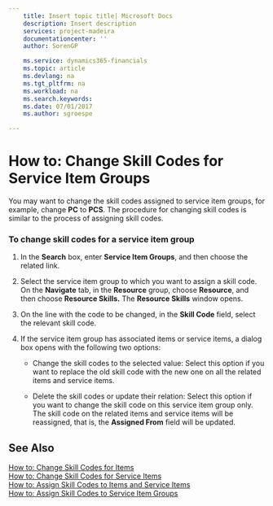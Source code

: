 ```yaml
---
    title: Insert topic title| Microsoft Docs
    description: Insert description
    services: project-madeira
    documentationcenter: ''
    author: SorenGP

    ms.service: dynamics365-financials
    ms.topic: article
    ms.devlang: na
    ms.tgt_pltfrm: na
    ms.workload: na
    ms.search.keywords:
    ms.date: 07/01/2017
    ms.author: sgroespe

---
```

# How to: Change Skill Codes for Service Item Groups
You may want to change the skill codes assigned to service item groups, for example, change **PC** to **PCS**. The procedure for changing skill codes is similar to the process of assigning skill codes.  
  
### To change skill codes for a service item group  
  
1.  In the **Search** box, enter **Service Item Groups**, and then choose the related link.  
  
2.  Select the service item group to which you want to assign a skill code. On the **Navigate** tab, in the **Resource** group, choose **Resource**, and then choose **Resource Skills.** The **Resource Skills** window opens.  
  
3.  On the line with the code to be changed, in the **Skill Code** field, select the relevant skill code.  
  
4.  If the service item group has associated items or service items, a dialog box opens with the following two options:  
  
    -   Change the skill codes to the selected value: Select this option if you want to replace the old skill code with the new one on all the related items and service items.  
  
    -   Delete the skill codes or update their relation: Select this option if you want to change the skill code on this service item group only. The skill code on the related items and service items will be reassigned, that is, the **Assigned From** field will be updated.  
  
## See Also  
 [How to: Change Skill Codes for Items](../how-to-change-skill-codes-for-items.md)   
 [How to: Change Skill Codes for Service Items](../how-to-change-skill-codes-for-service-items.md)   
 [How to: Assign Skill Codes to Items and Service Items](../how-to-assign-skill-codes-to-items-and-service-items.md)   
 [How to: Assign Skill Codes to Service Item Groups](../how-to-assign-skill-codes-to-service-item-groups.md)